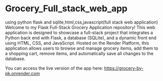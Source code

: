 # Grocery_Full_stack_web_app
using python flask and sqlite,html,css,javascript(full stack web application)
Welcome to my Flask Full-Stack Grocery Application repository! This web application is designed to showcase a full-stack project that integrates a Python back end with Flask, a database (SQLite), and a dynamic front end using HTML, CSS, and JavaScript. Hosted on the Render Platform, this application allows users to browse and manage grocery items, add them to a shopping cart, remove items, and automatically save all changes to the database.

You can access the live version of the app here: https://grocery-by-pk.onrender.com
